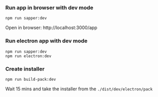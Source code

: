 ### Run app in browser with dev mode

```
npm run sapper:dev
```
Open in browser: http://localhost:3000/app

### Run electron app with dev mode

```
npm run sapper:dev
npm run electron:dev
```

### Create installer

```
npm run build-pack:dev
```
Wait 15 mins and take the installer from the `./dist/dev/electron/pack` 
